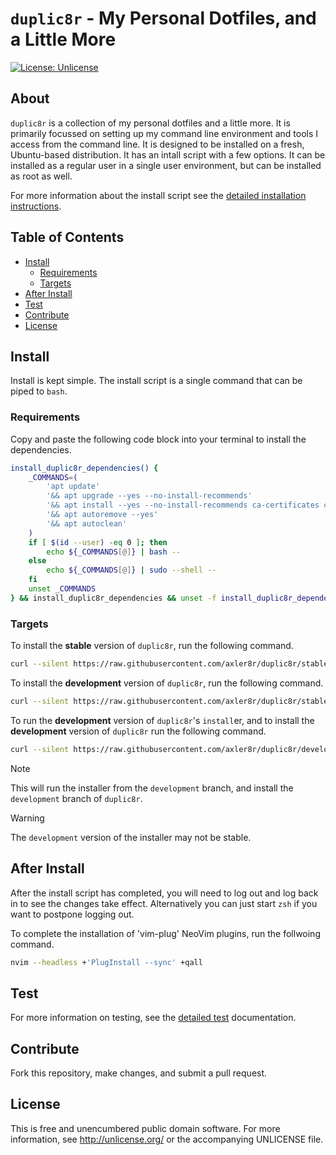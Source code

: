 # `duplic8r` - My Personal Dotfiles, and a Little More
[![License: Unlicense](https://img.shields.io/badge/license-Unlicense-blue.svg)](http://unlicense.org/)


## About
`duplic8r` is a collection of my personal dotfiles and a little more. It is
primarily focussed on setting up my command line environment and tools I access
from the command line. It is designed to be installed on a fresh, Ubuntu-based
distribution. It has an intall script with a few options. It can be installed as
a regular user in a single user environment, but can be installed as root as
well.

For more information about the install script see the
[detailed installation instructions](documentation/INSTALL.md).


## Table of Contents
+ [Install](#install)
  + [Requirements](#requirements)
  + [Targets](#targets)
+ [After Install](#after-install)
+ [Test](#test)
+ [Contribute](#contribute)
+ [License](#license)


## Install
Install is kept simple. The install script is a single command that can be piped
to `bash`.


### Requirements
Copy and paste the following code block into your terminal to install the
dependencies.

```bash
install_duplic8r_dependencies() {
    _COMMANDS=(
        'apt update'
        '&& apt upgrade --yes --no-install-recommends'
        '&& apt install --yes --no-install-recommends ca-certificates curl openssl rsync wget' 
        '&& apt autoremove --yes'
        '&& apt autoclean'
    )
    if [ $(id --user) -eq 0 ]; then
        echo ${_COMMANDS[@]} | bash --
    else
        echo ${_COMMANDS[@]} | sudo --shell --
    fi
    unset _COMMANDS
} && install_duplic8r_dependencies && unset -f install_duplic8r_dependencies
```


### Targets
To install the **stable** version of `duplic8r`, run the following command.
```bash
curl --silent https://raw.githubusercontent.com/axler8r/duplic8r/stable/bin/install | bash /dev/stdin  
```

To install the **development** version of `duplic8r`, run the following command.
```bash
curl --silent https://raw.githubusercontent.com/axler8r/duplic8r/stable/bin/install | bash -s /dev/stdin --development
```

To run the **development** version of `duplic8r`'s `install`er, and to install
the **development** version of `duplic8r` run the following command.
```bash
curl --silent https://raw.githubusercontent.com/axler8r/duplic8r/development/bin/install | bash -s /dev/stdin --development
```

> [!NOTE]
> This will run the installer from the `development` branch, and install the
> `development` branch of `duplic8r`.

> [!WARNING]
> The `development` version of the installer may not be stable.


## After Install
After the install script has completed, you will need to log out and log back in
to see the changes take effect. Alternatively you can just start `zsh` if you
want to postpone logging out.

To complete the installation of 'vim-plug' NeoVim plugins, run the follwoing
command.
```bash
nvim --headless +'PlugInstall --sync' +qall
```


## Test
For more information on testing, see the [detailed test](documentation/TEST.md)
documentation.


## Contribute
Fork this repository, make changes, and submit a pull request.


## License
This is free and unencumbered public domain software. For more information, see
<http://unlicense.org/> or the accompanying UNLICENSE file.

